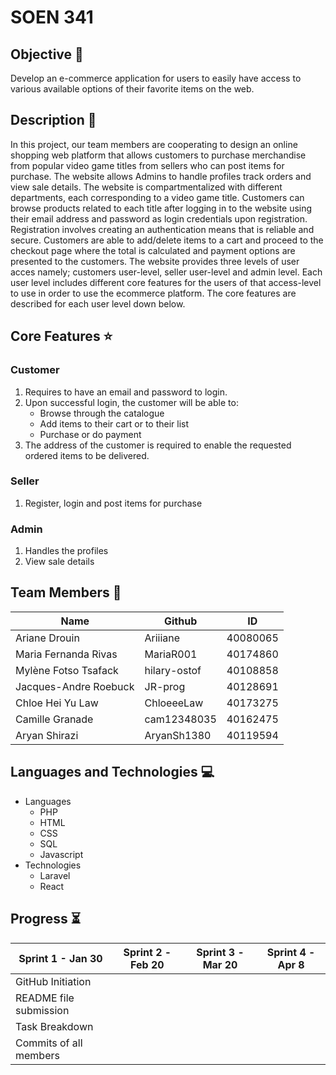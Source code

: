 # SOEN 341


## Objective 🎯
Develop an e-commerce application for users to easily have access to various available options of their favorite items on the web.

## Description 📝
In this project, our team members are cooperating to design an online shopping web platform that allows customers to purchase merchandise from popular video game titles from sellers who can post items for purchase. The website allows Admins to handle profiles track orders and view sale details. The website is compartmentalized with different departments, each corresponding to a video game title. Customers can browse products related to each title after logging in to the website using their email address and password as login credentials upon registration. Registration involves creating an authentication means that is reliable and secure. Customers are able to add/delete items to a cart and proceed to the checkout page where the total is calculated and payment options are presented to the customers. The website provides three levels of user acces namely; customers user-level, seller user-level and admin level. Each user level includes different core features for the users of that access-level to use in order to use the ecommerce platform. The core features are described for each user level down below.

## Core Features ⭐
### Customer
1. Requires to have an email and password to login.
3. Upon successful login, the customer will be able to:
     - Browse through the catalogue
     - Add items to their cart or to their list
     - Purchase or do payment
4. The address of the customer is required to enable the requested ordered items to be delivered.

### Seller
1. Register, login and post items for purchase

### Admin
1. Handles the profiles
2. View sale details

## Team Members 👥
| Name | Github | ID |
| --- | --- | --- |
| Ariane Drouin | Ariiiane | 40080065 |
| Maria Fernanda Rivas | MariaR001 | 40174860 |
| Mylène Fotso Tsafack | hilary-ostof | 40108858 |
| Jacques-Andre Roebuck | JR-prog | 40128691 |
| Chloe Hei Yu Law | ChloeeeLaw | 40173275 |
| Camille Granade | cam12348035 | 40162475 |
| Aryan Shirazi | AryanSh1380 | 40119594 |

## Languages and Technologies 💻
- Languages
  - PHP
  - HTML
  - CSS
  - SQL
  - Javascript
- Technologies
  - Laravel
  - React

## Progress ⏳
| Sprint 1 - Jan 30 | Sprint 2 - Feb 20 | Sprint 3 - Mar 20 | Sprint 4 - Apr 8 |
| --- | --- | --- | --- |
| GitHub Initiation | | | |
| README file submission | | | |
| Task Breakdown | | | |
| Commits of all members | | | |

